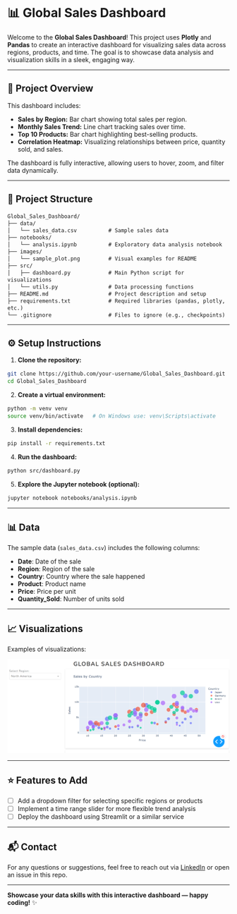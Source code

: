 # 📊 Global Sales Dashboard

Welcome to the **Global Sales Dashboard**! This project uses **Plotly** and **Pandas** to create an interactive dashboard for visualizing sales data across regions, products, and time. The goal is to showcase data analysis and visualization skills in a sleek, engaging way.

---

## 🚀 **Project Overview**

This dashboard includes:
- **Sales by Region:** Bar chart showing total sales per region.
- **Monthly Sales Trend:** Line chart tracking sales over time.
- **Top 10 Products:** Bar chart highlighting best-selling products.
- **Correlation Heatmap:** Visualizing relationships between price, quantity sold, and sales.

The dashboard is fully interactive, allowing users to hover, zoom, and filter data dynamically.

---

## 📁 **Project Structure**

```
Global_Sales_Dashboard/
├── data/
│   └── sales_data.csv          # Sample sales data
├── notebooks/
│   └── analysis.ipynb          # Exploratory data analysis notebook
├── images/
│   └── sample_plot.png         # Visual examples for README
├── src/
│   ├── dashboard.py            # Main Python script for visualizations
│   └── utils.py                # Data processing functions
├── README.md                   # Project description and setup
├── requirements.txt            # Required libraries (pandas, plotly, etc.)
└── .gitignore                  # Files to ignore (e.g., checkpoints)
```

---

## ⚙️ **Setup Instructions**

1. **Clone the repository:**
```bash
git clone https://github.com/your-username/Global_Sales_Dashboard.git
cd Global_Sales_Dashboard
```

2. **Create a virtual environment:**
```bash
python -m venv venv
source venv/bin/activate   # On Windows use: venv\Scripts\activate
```

3. **Install dependencies:**
```bash
pip install -r requirements.txt
```

4. **Run the dashboard:**
```bash
python src/dashboard.py
```

5. **Explore the Jupyter notebook (optional):**
```bash
jupyter notebook notebooks/analysis.ipynb
```

---

## 📊 **Data**

The sample data (`sales_data.csv`) includes the following columns:
- **Date**: Date of the sale
- **Region**: Region of the sale
- **Country**: Country where the sale happened
- **Product**: Product name
- **Price**: Price per unit
- **Quantity_Sold**: Number of units sold

---

## 📈 **Visualizations**

Examples of visualizations:

![Sales by Region](images/sample_plot.png)

---

## ⭐ **Features to Add**

- [ ] Add a dropdown filter for selecting specific regions or products
- [ ] Implement a time range slider for more flexible trend analysis
- [ ] Deploy the dashboard using Streamlit or a similar service

---

## 📬 **Contact**

For any questions or suggestions, feel free to reach out via [LinkedIn](your-linkedin-url) or open an issue in this repo.

---

**Showcase your data skills with this interactive dashboard — happy coding!** ✨

